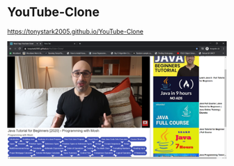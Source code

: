 # YouTube-Clone


https://tonystark2005.github.io/YouTube-Clone




![](images/React%20App_%20YouTube%20Clone%20-%20Google%20Chrome%205_21_2020%2010_01_36%20PM.png)


 
 
